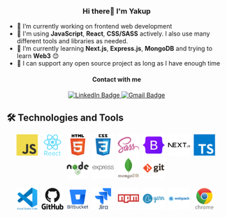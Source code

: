 ### <p align="center">Hi there👋 I'm Yakup</p> 

<!--
**yakuppgeyikk96/yakuppgeyikk96** is a ✨ _special_ ✨ repository because its `README.md` (this file) appears on your GitHub profile.

Here are some ideas to get you started:
-->

- 🔭 I’m currently working on frontend web development
- :art: I'm using <b>JavaScript</b>, <b>React</b>, <b>CSS/SASS</b> actively. I also use many different tools and libraries as needed.
- 🌱 I’m currently learning <b>Next.js</b>, <b>Express.js</b>, <b>MongoDB</b> and trying to learn <b>Web3</b> :blush:
- 👯 I can support any open source project as long as I have enough time

#### <p align="center">Contact with me</p>
   <div id="badges" align="center">
        <a href="https://www.linkedin.com/in/yakupgeyik">
            <img src="https://img.shields.io/badge/LinkedIn-blue?style=for-the-badge&logo=linkedin&logoColor=white" alt="LinkedIn Badge"/>
        </a>
        <a href="mailto:yakuppgeyik@gmail.com">
            <img src="https://img.shields.io/badge/Gmail-D14836?style=for-the-badge&logo=gmail&logoColor=white" alt="Gmail Badge"/>
        </a>
   </div>
   
## :hammer_and_wrench: Technologies and Tools
<div align="center">
    <img src="https://github.com/devicons/devicon/blob/master/icons/javascript/javascript-original.svg" title="JavaScript" alt="JavaScript" width="50" height="50"/>&nbsp;
    <img src="https://github.com/devicons/devicon/blob/master/icons/react/react-original-wordmark.svg" title="React" alt="React" width="50" height="50"/>&nbsp;
    <img src="https://github.com/devicons/devicon/blob/master/icons/html5/html5-original-wordmark.svg" title="HTML5" alt="HTML5" width="50" height="50"/>&nbsp;
    <img src="https://github.com/devicons/devicon/blob/master/icons/css3/css3-original-wordmark.svg" title="CSS3" alt="CSS3" width="50" height="50"/>&nbsp;
    <img src="https://github.com/devicons/devicon/blob/master/icons/sass/sass-original.svg" title="SASS" alt="SASS" width="50" height="50"/>&nbsp;
   <img src="https://github.com/devicons/devicon/blob/master/icons/bootstrap/bootstrap-original.svg" title="Bootstrap" alt="Bootstrap" width="50" height="50"/>&nbsp;
    <img src="https://github.com/devicons/devicon/blob/master/icons/nextjs/nextjs-original-wordmark.svg" title="Next.js" alt="Next.js" width="50" height="50"/>&nbsp;
    <img src="https://github.com/devicons/devicon/blob/master/icons/typescript/typescript-original.svg" title="TypeScript" alt="TypeScript" width="50" height="50"/>&nbsp;
    <img src="https://github.com/devicons/devicon/blob/master/icons/nodejs/nodejs-original-wordmark.svg" title="Nodejs" alt="Nodejs" width="50" height="50"/>&nbsp;
    <img src="https://github.com/devicons/devicon/blob/master/icons/express/express-original-wordmark.svg" title="Express" alt="Express" width="50" height="50"/>&nbsp;
    <img src="https://github.com/devicons/devicon/blob/master/icons/mongodb/mongodb-original-wordmark.svg" title="MongoDB" alt="MongoDB" width="50" height="50"/>&nbsp;
   <img src="https://github.com/devicons/devicon/blob/master/icons/git/git-original-wordmark.svg" title="Git" alt="Git" width="50" height="50"/>&nbsp;
   <br />
   <br />
   <img src="https://github.com/devicons/devicon/blob/master/icons/vscode/vscode-original-wordmark.svg" title="VSCode" alt="VSCode" width="50" height="50"/>&nbsp;
   <img src="https://github.com/devicons/devicon/blob/master/icons/github/github-original-wordmark.svg" title="Github" alt="Github" width="50" height="50"/>&nbsp;
   <img src="https://github.com/devicons/devicon/blob/master/icons/bitbucket/bitbucket-original-wordmark.svg" title="Bitbucket" alt="Bitbucket" width="50" height="50"/>&nbsp;
   <img src="https://github.com/devicons/devicon/blob/master/icons/jira/jira-original-wordmark.svg" title="Jira" alt="Jira" width="50" height="50"/>&nbsp;
   <img src="https://github.com/devicons/devicon/blob/master/icons/npm/npm-original-wordmark.svg" title="NPM" alt="NPM" width="50" height="50"/>&nbsp;
   <img src="https://github.com/devicons/devicon/blob/master/icons/yarn/yarn-original-wordmark.svg" title="Yarn" alt="Yarn" width="50" height="50"/>&nbsp;
   <img src="https://github.com/devicons/devicon/blob/master/icons/webpack/webpack-original-wordmark.svg" title="Webpack" alt="Webpack" width="50" height="50"/>&nbsp;
   <img src="https://github.com/devicons/devicon/blob/master/icons/chrome/chrome-original-wordmark.svg" title="Chrome" alt="Chrome" width="50" height="50"/>&nbsp;
</div>


